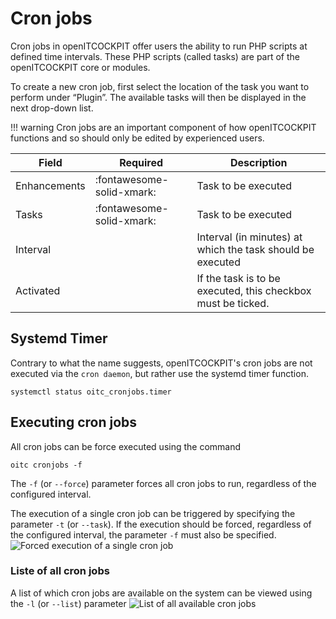 # Cron jobs

Cron jobs in openITCOCKPIT offer users the ability to run PHP scripts at defined time intervals. These PHP scripts (called tasks) are part of the openITCOCKPIT core or modules.

To create a new cron job, first select the location of the task you want to perform under “Plugin”. The available tasks will then be displayed in the next drop-down list.

!!! warning
    Cron jobs are an important component of how openITCOCKPIT functions and so should only be edited by experienced users.

| Field        | Required                  | Description                                                  |
|--------------|---------------------------|--------------------------------------------------------------|
| Enhancements | :fontawesome-solid-xmark: | Task to be executed                                          |
| Tasks        | :fontawesome-solid-xmark: | Task to be executed                                          |
| Interval     |                           | Interval (in minutes) at which the task should be executed   |
| Activated    |                           | If the task is to be executed, this checkbox must be ticked. |

## Systemd Timer
Contrary to what the name suggests, openITCOCKPIT's cron jobs are not executed via the `cron daemon`, but rather use the systemd timer function.

```
systemctl status oitc_cronjobs.timer
```

## Executing cron jobs

All cron jobs can be force executed using the command

```
oitc cronjobs -f
```

The `-f` (or `--force`) parameter forces all cron jobs to run, regardless of the configured interval.

The execution of a single cron job can be triggered by specifying the parameter `-t` (or `--task`).
If the execution should be forced, regardless of the configured interval, the parameter `-f` must also be specified.
![Forced execution of a single cron job](/images/configuration/force_execution_of_one_cronjob.png)

### Liste of all cron jobs
A list of which cron jobs are available on the system can be viewed using the `-l` (or `--list`) parameter
![List of all available cron jobs](/images/configuration/list_of_cronjobs.png)
